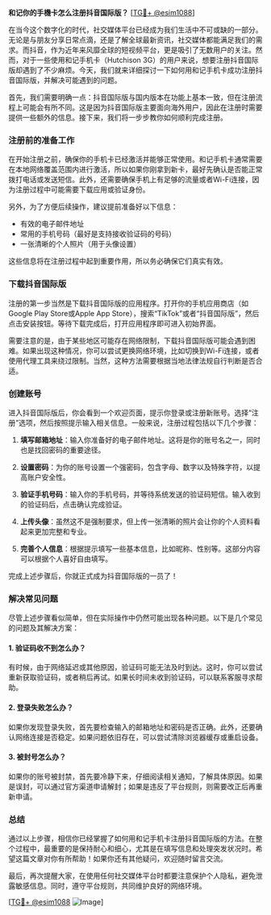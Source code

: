 **和记你的手機卡怎么注册抖音国际版？** [[TG💪+ @esim1088](https://t.me/s/esim1088)]

在当今这个数字化的时代，社交媒体平台已经成为我们生活中不可或缺的一部分。无论是与朋友分享日常点滴，还是了解全球最新资讯，社交媒体都能满足我们的需求。而抖音，作为近年来风靡全球的短视频平台，更是吸引了无数用户的关注。然而，对于一些使用和记手机卡（Hutchison 3G）的用户来说，想要注册抖音国际版却遇到了不少麻烦。今天，我们就来详细探讨一下如何用和记手机卡成功注册抖音国际版，并解决可能遇到的问题。

首先，我们需要明确一点：抖音国际版与国内版本在功能上基本一致，但在注册流程上可能会有所不同。这是因为抖音国际版主要面向海外用户，因此在注册时需要提供一些额外的信息。接下来，我们将一步步教你如何顺利完成注册。

### 注册前的准备工作

在开始注册之前，确保你的手机卡已经激活并能够正常使用。和记手机卡通常需要在本地网络覆盖范围内进行激活，所以如果你刚拿到新卡，最好先确认是否能正常拨打电话或发送短信。此外，还需要确保手机上有足够的流量或者Wi-Fi连接，因为注册过程中可能需要下载应用或验证身份。

另外，为了方便后续操作，建议提前准备好以下信息：
- 有效的电子邮件地址
- 常用的手机号码（最好是支持接收验证码的号码）
- 一张清晰的个人照片（用于头像设置）

这些信息将在注册过程中起到重要作用，所以务必确保它们真实有效。

### 下载抖音国际版

注册的第一步当然是下载抖音国际版的应用程序。打开你的手机应用商店（如Google Play Store或Apple App Store），搜索“TikTok”或者“抖音国际版”，然后点击安装按钮。等待下载完成后，打开应用程序即可进入初始界面。

需要注意的是，由于某些地区可能存在网络限制，下载抖音国际版可能会遇到困难。如果出现这种情况，你可以尝试更换网络环境，比如切换到Wi-Fi连接，或者使用代理工具来绕过限制。当然，这种方法需要根据当地法律法规自行判断是否合适。

### 创建账号

进入抖音国际版后，你会看到一个欢迎页面，提示你登录或注册新账号。选择“注册”选项，然后按照提示输入相关信息。一般来说，注册过程包括以下几个步骤：

1. **填写邮箱地址**：输入你准备好的电子邮件地址。这将是你的账号名之一，同时也是找回密码的重要途径。
   
2. **设置密码**：为你的账号设置一个强密码，包含字母、数字以及特殊字符，以提高账户安全性。

3. **验证手机号码**：输入你的手机号码，并等待系统发送的验证码短信。输入收到的验证码后，点击确认完成验证。

4. **上传头像**：虽然这不是强制要求，但上传一张清晰的照片会让你的个人资料看起来更加完整和专业。

5. **完善个人信息**：根据提示填写一些基本信息，比如昵称、性别等。这部分内容可以根据个人喜好自由填写。

完成上述步骤后，你就正式成为抖音国际版的一员了！

### 解决常见问题

尽管上述步骤看似简单，但在实际操作中仍然可能出现各种问题。以下是几个常见的问题及其解决方案：

#### 1. 验证码收不到怎么办？

有时候，由于网络延迟或其他原因，验证码可能无法及时到达。这时，你可以尝试重新获取验证码，或者稍后再试。如果长时间未收到验证码，可以联系客服寻求帮助。

#### 2. 登录失败怎么办？

如果你发现登录失败，首先要检查输入的邮箱地址和密码是否正确。此外，还要确认网络连接是否稳定。如果问题依旧存在，可以尝试清除浏览器缓存或重启设备。

#### 3. 被封号怎么办？

如果你的账号被封禁，首先要冷静下来，仔细阅读相关通知，了解具体原因。如果是误封，可以通过官方渠道申请解封；如果是违反了平台规则，则需要改正后再重新申请。

### 总结

通过以上步骤，相信你已经掌握了如何用和记手机卡注册抖音国际版的方法。在整个过程中，最重要的是保持耐心和细心，尤其是在填写信息和处理突发状况时。希望这篇文章对你有所帮助！如果你还有其他疑问，欢迎随时留言交流。

最后，再次提醒大家，在使用任何社交媒体平台时都要注意保护个人隐私，避免泄露敏感信息。同时，遵守平台规则，共同维护良好的网络环境。

[[TG💪+ @esim1088](https://t.me/s/esim1088) ![Image](https://i.postimg.cc/4NQfJmqS/Snipaste-2025-05-13-00-14-12.png)]